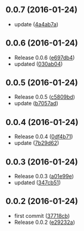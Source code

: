 <a name="0.0.7"></a>
## 0.0.7 (2016-01-24)


* update ([4a4ab7a](https://github.com/someone/downloads/commit/4a4ab7a))



<a name="0.0.6"></a>
## 0.0.6 (2016-01-24)


* Release 0.0.6 ([e697db4](https://github.com/someone/downloads/commit/e697db4))
* updated ([030ab04](https://github.com/someone/downloads/commit/030ab04))



<a name="0.0.5"></a>
## 0.0.5 (2016-01-24)


* Release 0.0.5 ([c5809bd](https://github.com/someone/downloads/commit/c5809bd))
* update ([b7057ad](https://github.com/someone/downloads/commit/b7057ad))



<a name="0.0.4"></a>
## 0.0.4 (2016-01-24)


* Release 0.0.4 ([0df4b71](https://github.com/someone/downloads/commit/0df4b71))
* update ([7b29d62](https://github.com/someone/downloads/commit/7b29d62))



<a name="0.0.3"></a>
## 0.0.3 (2016-01-24)


* Release 0.0.3 ([a01e99e](https://github.com/someone/downloads/commit/a01e99e))
* updated ([347cb51](https://github.com/someone/downloads/commit/347cb51))



<a name="0.0.2"></a>
## 0.0.2 (2016-01-24)


* first commit ([37718cb](https://github.com/someone/downloads/commit/37718cb))
* Release 0.0.2 ([e29232a](https://github.com/someone/downloads/commit/e29232a))



